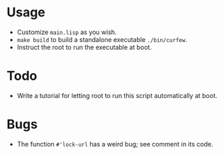 # Usage

+ Customize `main.lisp` as you wish.
+ `make build` to build a standalone executable `./bin/curfew`.
+ Instruct the root to run the executable at boot.

# Todo

+ Write a tutorial for letting root to run this script automatically at boot.

# Bugs

+ The function `#'lock-url` has a weird bug; see comment in its code.
